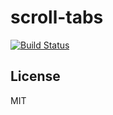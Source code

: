 # scroll-tabs

[![Build Status](https://travis-ci.org/bpmn-io/scroll-tabs.svg?branch=master)](https://travis-ci.org/bpmn-io/scroll-tabs)


## License

MIT